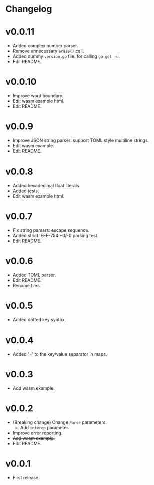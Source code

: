 # Changelog

# v0.0.11
* Added complex number parser.
* Remove unnecessary `erase()` call.
* Added dummy `version.go` file: for calling `go get -u`.
* Edit README.

# v0.0.10
* Improve word boundary.
* Edit wasm example html.
* Edit README.

# v0.0.9
* Improve JSON string parser: support TOML style multiline strings.
* Edit wasm example.
* Edit README.

# v0.0.8
* Added hexadecimal float literals.
* Added tests.
* Edit wasm example html.

# v0.0.7
* Fix string parsers: escape sequence.
* Added strict IEEE-754 +0/-0 parsing test.
* Edit README.

# v0.0.6
* Added TOML parser.
* Edit README.
* Rename files.

# v0.0.5
* Added dotted key syntax.

# v0.0.4
* Added '=' to the key/value separator in maps.

# v0.0.3
* Add wasm example.

# v0.0.2
* (Breaking change) Change `Parse` parameters.
  * Add `interop` parameter.
* Improve error reporting.
* ~~Add wasm example.~~
* Edit README.

# v0.0.1
* First release.

